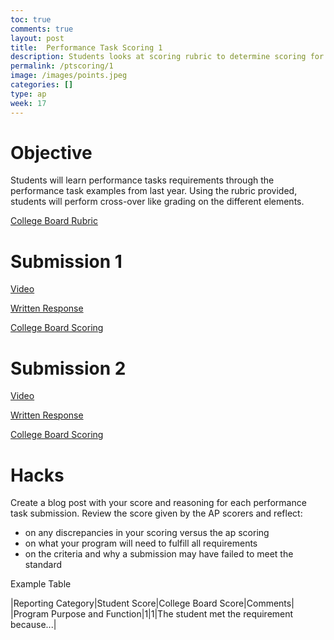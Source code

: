 ```yaml
---
toc: true
comments: true
layout: post
title:  Performance Task Scoring 1
description: Students looks at scoring rubric to determine scoring for the performance task
permalink: /ptscoring/1
image: /images/points.jpeg
categories: []
type: ap
week: 17
---
```

# Objective
Students will learn performance tasks requirements through the performance task examples from last year. Using the rubric provided, students will perform cross-over like grading on the different elements.

[College Board Rubric](https://apcentral.collegeboard.org/media/pdf/ap22-sg-computer-science-principles.pdf)

# Submission 1

[Video](https://secure-media.collegeboard.org/apc/ap-computer-science-principles-2022-create-performance-task-sample-f-video.mp4)

[Written Response](https://apcentral.collegeboard.org/media/pdf/ap-computer-science-principles-2022-create-performance-task-sample-f.pdf)

[College Board Scoring](https://drive.google.com/file/d/1heOeGcmxqTjG4Hqf0Vi1YFUZt_Trs_CE/view?usp=share_link)

# Submission 2

[Video](https://youtu.be/tEXoC-zYsrU)

[Written Response](https://apcentral.collegeboard.org/media/pdf/ap-computer-science-principles-2022-create-performance-task-sample-a.pdf)

[College Board Scoring](https://drive.google.com/file/d/1h1BDVPlYfXE5Lg1AZ8VdWJf6erT3hQ4e/view?usp=share_link)

# Hacks
Create a blog post with your score and reasoning for each performance task submission. Review the score given by the AP scorers and reflect:
- on any discrepancies in your scoring versus the ap scoring
- on what your program will need to fulfill all requirements
- on the criteria and why a submission may have failed to meet the standard

Example Table

|Reporting Category|Student Score|College Board Score|Comments|
|Program Purpose and Function|1|1|The student met the requirement because...|